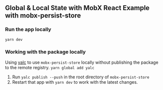 ## Global & Local State with MobX React Example with mobx-persist-store

### Run the app locally

```
yarn dev
```

### Working with the package locally

Using [yalc](https://github.com/wclr/yalc) to use `mobx-persist-store` locally without publishing the package to the remote registry. `yarn global add yalc`

1. Run `yalc publish --push` in the root directory of `mobx-persist-store`
2. Restart that app with `yarn dev` to work with the latest changes.
